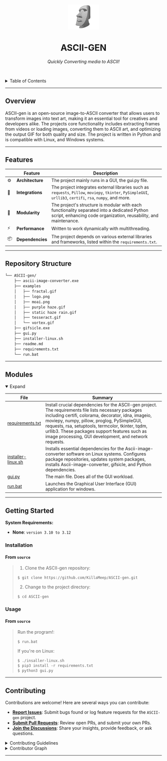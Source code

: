 <p align="center">
  <img src="https://github.com/KillaMeep/ASCII-gen/raw/main/examples/logo.png?raw=true" width="100" alt="project-logo">
</p>
<p align="center">
    <h1 align="center">ASCII-GEN</h1>
</p>
<p align="center">
    <em>Quickly Converting media to ASCII!</em>
</p>

<br><!-- TABLE OF CONTENTS -->
<details>
  <summary>Table of Contents</summary><br>

- [ Overview](#-overview)
- [ Features](#-features)
- [ Repository Structure](#-repository-structure)
- [ Modules](#-modules)
- [ Getting Started](#-getting-started)
  - [ Installation](#-installation)
  - [ Usage](#-usage)
- [ Contributing](#-contributing)
</details>
<hr>

##  Overview

ASCII-gen is an open-source image-to-ASCII converter that allows users to transform images into text art, making it an essential tool for creatives and developers alike. The projects core functionality includes extracting frames from videos or loading images, converting them to ASCII art, and optimizing the output GIF for both quality and size. The project is written in Python and is compatible with Linux, and Windows systems.

---

##  Features

|    |   Feature         | Description |
|----|-------------------|---------------------------------------------------------------|
| ⚙️  | **Architecture**  | The project mainly runs in a GUI, the gui.py file.|
| 🔌 | **Integrations**  | The project integrates external libraries such as `requests`, `Pillow`, `moviepy`, `tkinter`, `PySimpleGUI`, `urllib3`, `certifi`, `rsa`, `numpy`, and more.|
| 🧩 | **Modularity**    | The project's structure is modular with each functionality separated into a dedicated Python script, enhancing code organization, reusability, and maintenance.|
| ⚡️  | **Performance**   | Written to work dynamically with multithreading. |
| 📦 | **Dependencies**  | The project depends on various external libraries and frameworks, listed within the `requirements.txt`.|

---

##  Repository Structure

```sh
└── ASCII-gen/
    ├── ascii-image-converter.exe
    ├── examples
    │   ├── fractal.gif
    │   ├── logo.png
    │   ├── moai.png
    │   ├── purple haze.gif
    │   ├── static haze rain.gif
    │   ├── tesseract.gif
    │   └── vortex.gif
    ├── gifsicle.exe
    ├── gui.py
    ├── installer-linux.sh
    ├── readme.md
    ├── requirements.txt
    └── run.bat
```

---

##  Modules

<details open><summary>Expand</summary>

| File                                                                                            | Summary                                                                                                                                                                                                                                                                                                                                                                    |
| ---                                                                                             | ---                                                                                                                                                                                                                                                                                                                                                                        |
| [requirements.txt](https://github.com/KillaMeep/ASCII-gen.git/blob/master/requirements.txt)     | Install crucial dependencies for the ASCII-gen project. The requirements file lists necessary packages including certifi, colorama, decorator, idna, imageio, moviepy, numpy, pillow, proglog, PySimpleGUI, requests, rsa, setuptools, termcolor, tkinter, tqdm, urllib3. These packages support features such as image processing, GUI development, and network requests. |
| [installer-linux.sh](https://github.com/KillaMeep/ASCII-gen.git/blob/master/installer-linux.sh) | Installs essential dependencies for the Ascii-image-converter software on Linux systems. Configures package repositories, updates system packages, installs Ascii-image-converter, gifsicle, and Python dependencies.                                                                         |
| [gui.py](https://github.com/KillaMeep/ASCII-gen.git/blob/master/gui.py)                         | The main file. Does all of the GUI workload.                                                                     |
| [run.bat](https://github.com/KillaMeep/ASCII-gen.git/blob/master/run.bat)                       | Launches the Graphical User Interface (GUI) application for windows.                                                                                                                                                                        |

</details>

---

##  Getting Started

**System Requirements:**

* **None**: `version 3.10 to 3.12`

###  Installation

<h4>From <code>source</code></h4>

> 1. Clone the ASCII-gen repository:
>
> ```console
> $ git clone https://github.com/KillaMeep/ASCII-gen.git
> ```
>
> 2. Change to the project directory:
> ```console
> $ cd ASCII-gen
> ```

###  Usage

<h4>From <code>source</code></h4>

> Run the program!:
> ```console
> $ run.bat
> ```
>
> If you're on Linux:
> ```console
> $ ./insaller-linux.sh
> $ pip3 install -r requirements.txt
> $ python3 gui.py




---

##  Contributing

Contributions are welcome! Here are several ways you can contribute:

- **[Report Issues](https://github.com/KillaMeep/ASCII-gen.git/issues)**: Submit bugs found or log feature requests for the `ASCII-gen` project.
- **[Submit Pull Requests](https://github.com/KillaMeep/ASCII-gen.git/blob/main/CONTRIBUTING.md)**: Review open PRs, and submit your own PRs.
- **[Join the Discussions](https://github.com/KillaMeep/ASCII-gen.git/discussions)**: Share your insights, provide feedback, or ask questions.

<details closed>
<summary>Contributing Guidelines</summary>

1. **Fork the Repository**: Start by forking the project repository to your github account.
2. **Clone Locally**: Clone the forked repository to your local machine using a git client.
   ```sh
   git clone https://github.com/KillaMeep/ASCII-gen.git
   ```
3. **Create a New Branch**: Always work on a new branch, giving it a descriptive name.
   ```sh
   git checkout -b new-feature-x
   ```
4. **Make Your Changes**: Develop and test your changes locally.
5. **Commit Your Changes**: Commit with a clear message describing your updates.
   ```sh
   git commit -m 'Implemented new feature x.'
   ```
6. **Push to github**: Push the changes to your forked repository.
   ```sh
   git push origin new-feature-x
   ```
7. **Submit a Pull Request**: Create a PR against the original project repository. Clearly describe the changes and their motivations.
8. **Review**: Once your PR is reviewed and approved, it will be merged into the main branch. Congratulations on your contribution!
</details>

<details closed>
<summary>Contributor Graph</summary>
<br>
<p align="center">
   <a href="https://github.com{/KillaMeep/ASCII-gen.git/}graphs/contributors">
      <img src="https://contrib.rocks/image?repo=KillaMeep/ASCII-gen.git">
   </a>
</p>
</details>


---
